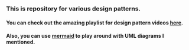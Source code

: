 ### This is repository for various design patterns.
#### You can check out the amazing playlist for design pattern videos [here](https://www.youtube.com/watch?v=GCraGHx6gso&list=PLrhzvIcii6GNjpARdnO4ueTUAVR9eMBpc).
#### Also, you can use [mermaid](https://mermaid.live/) to play around with UML diagrams I mentioned.
